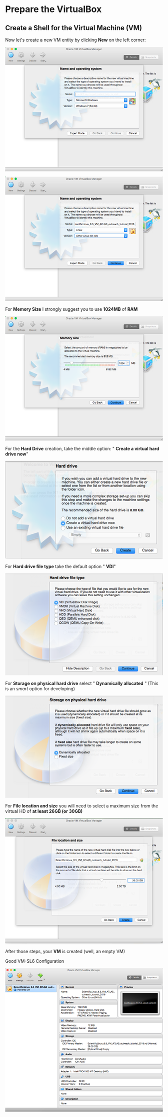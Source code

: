 # Prepare the VirtualBox

## Create a Shell for the Virtual Machine (VM)


Now let's create a new VM entity by clicking **New** on the left corner:


   
![](pictures/Screenshot_2016-02-12_17.21.28_a.png)
   



![](pictures/Screenshot_2016-02-12_17.21.54_b.png)

For **Memory Size** I strongly suggest you to use **1024MB** of **RAM**


![](pictures/Screenshot_2016-02-12_17.22.27_c.png)

For the **Hard Drive** creation, take the middle option: " **Create a virtual hard drive now**"

![](pictures/Screenshot_2015-02-02_22.44.51.png)

For **Hard drive file type** take the default option " **VDI**"

![](pictures/Screenshot_2015-02-02_22.45.04.png)

For **Storage on physical hard drive** select " **Dynamically allocated** " (This is an _smart_ option for developing)

![](pictures/Screenshot_2015-02-02_22.45.13.png)

For **File location and size** you will need to select a maximum size from the virtual HD of **at least 26GB (or 30GB)** 



![](pictures/Screenshot_2016-02-12_17.23.06_d.png)

After those steps, your **VM** is created (well, an empty VM)

Good VM-SL6 Configuration



![](pictures/Screenshot_2016-02-12_17.29.15_e.png)





